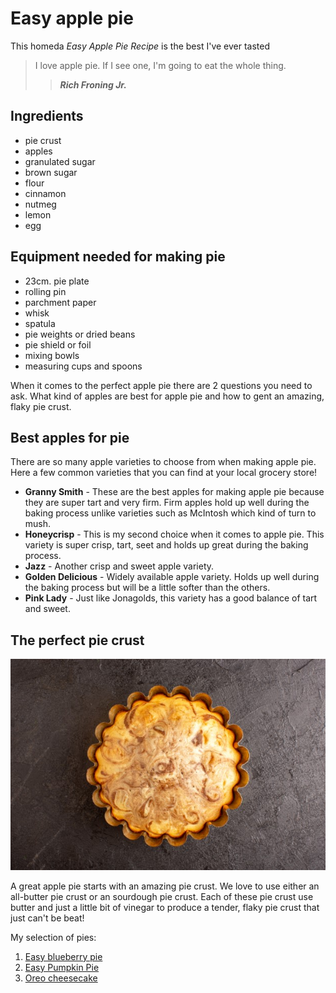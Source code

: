 # Easy apple pie

This homeda *Easy Apple Pie Recipe* is the best I've ever tasted

>I love apple pie. If I see one, I'm going to eat the whole thing. 
>> ***Rich Froning Jr.***

## Ingredients 

- pie crust
- apples
- granulated sugar
- brown sugar
- flour 
- cinnamon
- nutmeg
- lemon
- egg

## Equipment needed for making pie

- 23cm. pie plate
- rolling pin
- parchment paper
- whisk
- spatula
- pie weights or dried beans 
- pie shield or foil
- mixing bowls
- measuring cups and spoons

When it comes to the perfect apple pie there are 2 questions you need to ask. What kind of apples are best for apple pie and how to gent an amazing, flaky pie crust. 

## Best apples for pie

There are so many apple varieties to choose from when making apple pie. Here a few common varieties that you can find at your local grocery store!

- **Granny Smith** - These are the best apples for making apple pie because they are super tart and very firm. Firm apples hold up well during the baking process unlike varieties such as McIntosh which kind of turn to mush. 
- **Honeycrisp** - This is my second choice when it comes to apple pie. This variety is super crisp, tart, seet and holds up great during the baking process.
- **Jazz** - Another crisp and sweet apple variety.
- **Golden Delicious** - Widely available apple variety. Holds up well during the baking process but will be a little softer than the others.
- **Pink Lady** - Just like Jonagolds, this variety has a good balance of tart and sweet. 

## The perfect pie crust

![](pie.jpg)

A great apple pie starts with an amazing pie crust. We love to use either an all-butter pie crust or an sourdough pie crust. Each of these pie crust use butter and just a little bit of vinegar to produce a tender, flaky pie crust that just can't be beat!

My selection of pies:
1. [Easy blueberry pie](http://a.com)
1. [Easy Pumpkin Pie]()
1. [Oreo cheesecake]()